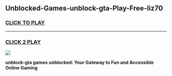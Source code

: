 
## Unblocked-Games-unblock-gta-Play-Free-liz70
<h3>
<a href="https://premium76.site?title=unblock-gta&ref=23A">CLICK TO PLAY</a></h3>
<hr>

<h3>
<a href="https://premium76.site?title=unblock-gta&ref=23A">CLICK 2 PLAY</a>
  
</h3>

<a href="https://premium76.site?title=unblock-gta&ref=23A"><img src="https://clearcache.store/games.png"></a>


**unblock-gta games unblocked: Your Gateway to Fun and Accessible Online Gaming**
